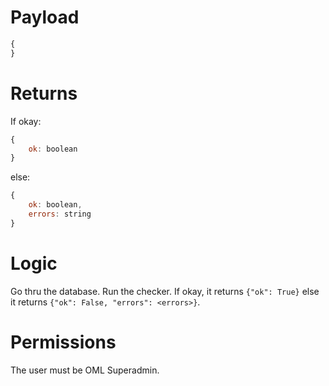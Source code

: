 # Payload
```js
{
}
```

# Returns
If okay:
```js
{
    ok: boolean
}
```
else:
```js
{
    ok: boolean,
    errors: string
}
```

# Logic
Go thru the database.
Run the checker.
If okay, it returns `{"ok": True}` else it returns `{"ok": False, "errors": <errors>}`.

# Permissions
The user must be OML Superadmin. 
